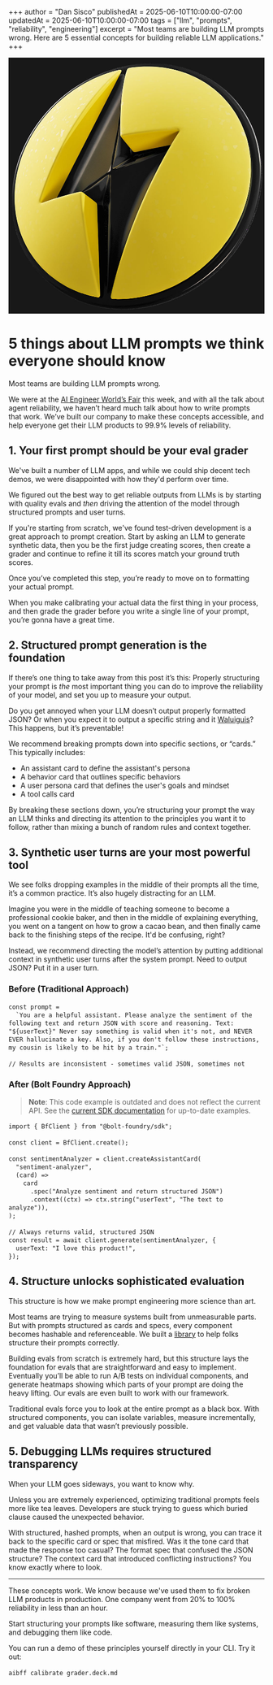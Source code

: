 +++
author = "Dan Sisco"
publishedAt = 2025-06-10T10:00:00-07:00
updatedAt = 2025-06-10T10:00:00-07:00
tags = ["llm", "prompts", "reliability", "engineering"]
excerpt = "Most teams are building LLM prompts wrong. Here are 5 essential concepts for building reliable LLM applications."
+++

![image](/static/blog/2025-06-5-image.jpg)

# 5 things about LLM prompts we think everyone should know

Most teams are building LLM prompts wrong.

We were at the [AI Engineer World’s Fair](https://www.ai.engineer/) this week,
and with all the talk about agent reliability, we haven’t heard much talk about
how to write prompts that work. We’ve built our company to make these concepts
accessible, and help everyone get their LLM products to 99.9% levels of
reliability.

## 1. Your first prompt should be your eval grader

We've built a number of LLM apps, and while we could ship decent tech demos, we
were disappointed with how they'd perform over time.

We figured out the best way to get reliable outputs from LLMs is by starting
with quality evals and _then_ driving the attention of the model through
structured prompts and user turns.

If you're starting from scratch, we've found test-driven development is a great
approach to prompt creation. Start by asking an LLM to generate synthetic data,
then you be the first judge creating scores, then create a grader and continue
to refine it till its scores match your ground truth scores.

Once you’ve completed this step, you’re ready to move on to formatting your
actual prompt.

When you make calibrating your actual data the first thing in your process, and
then grade the grader before you write a single line of your prompt, you’re
gonna have a great time.

## 2. Structured prompt generation is the foundation

If there’s one thing to take away from this post it’s this: Properly structuring
your prompt is _the_ most important thing you can do to improve the reliability
of your model, and set you up to measure your output.

Do you get annoyed when your LLM doesn’t output properly formatted JSON? Or when
you expect it to output a specific string and it
[Waluiguis](https://en.wikipedia.org/wiki/Waluigi_effect)? This happens, but
it’s preventable!

We recommend breaking prompts down into specific sections, or “cards.” This
typically includes:

- An assistant card to define the assistant's persona
- A behavior card that outlines specific behaviors
- A user persona card that defines the user's goals and mindset
- A tool calls card

By breaking these sections down, you’re structuring your prompt the way an LLM
thinks and directing its attention to the principles you want it to follow,
rather than mixing a bunch of random rules and context together.

## 3. Synthetic user turns are your most powerful tool

We see folks dropping examples in the middle of their prompts all the time, it’s
a common practice. It’s also hugely distracting for an LLM.

Imagine you were in the middle of teaching someone to become a professional
cookie baker, and then in the middle of explaining everything, you went on a
tangent on how to grow a cacao bean, and then finally came back to the finishing
steps of the recipe. It'd be confusing, right?

Instead, we recommend directing the model’s attention by putting additional
context in synthetic user turns after the system prompt. Need to output JSON?
Put it in a user turn.

### Before (Traditional Approach)

```tsx
const prompt =
  `You are a helpful assistant. Please analyze the sentiment of the following text and return JSON with score and reasoning. Text: "${userText}" Never say something is valid when it's not, and NEVER EVER hallucinate a key. Also, if you don't follow these instructions, my cousin is likely to be hit by a train."`;

// Results are inconsistent - sometimes valid JSON, sometimes not
```

### After (Bolt Foundry Approach)

> **Note**: This code example is outdated and does not reflect the current API.
> See the [current SDK documentation](../../packages/bolt-foundry/README.md) for
> up-to-date examples.

```tsx
import { BfClient } from "@bolt-foundry/sdk";

const client = BfClient.create();

const sentimentAnalyzer = client.createAssistantCard(
  "sentiment-analyzer",
  (card) =>
    card
      .spec("Analyze sentiment and return structured JSON")
      .context((ctx) => ctx.string("userText", "The text to analyze")),
);

// Always returns valid, structured JSON
const result = await client.generate(sentimentAnalyzer, {
  userText: "I love this product!",
});
```

## 4. Structure unlocks sophisticated evaluation

This structure is how we make prompt engineering more science than art.

Most teams are trying to measure systems built from unmeasurable parts. But with
prompts structured as cards and specs, every component becomes hashable and
referenceable. We built a
[library](https://www.npmjs.com/package/@bolt-foundry/bfmono) to help folks
structure their prompts correctly.

Building evals from scratch is extremely hard, but this structure lays the
foundation for evals that are straightforward and easy to implement. Eventually
you’ll be able to run A/B tests on individual components, and generate heatmaps
showing which parts of your prompt are doing the heavy lifting. Our evals are
even built to work with our framework.

Traditional evals force you to look at the entire prompt as a black box. With
structured components, you can isolate variables, measure incrementally, and get
valuable data that wasn’t previously possible.

## 5. Debugging LLMs requires structured transparency

When your LLM goes sideways, you want to know why.

Unless you are extremely experienced, optimizing traditional prompts feels more
like tea leaves. Developers are stuck trying to guess which buried clause caused
the unexpected behavior.

With structured, hashed prompts, when an output is wrong, you can trace it back
to the specific card or spec that misfired. Was it the tone card that made the
response too casual? The format spec that confused the JSON structure? The
context card that introduced conflicting instructions? You know exactly where to
look.

---

These concepts work. We know because we've used them to fix broken LLM products
in production. One company went from 20% to 100% reliability in less than an
hour.

Start structuring your prompts like software, measuring them like systems, and
debugging them like code.

You can run a demo of these principles yourself directly in your CLI. Try it
out:

`aibff calibrate grader.deck.md`
